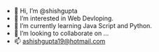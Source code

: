 - 👋 Hi, I’m @shishgupta
- 👀 I’m interested in Web Devloping.
- 🌱 I’m currently learning Java Script and Python.
- 💞️ I’m looking to collaborate on ...
- 📫 ashishgupta19@hotmail.com

<!---
ashishg19/ashishg19 is a ✨ special ✨ repository because its `README.md` (this file) appears on your GitHub profile.
You can click the Preview link to take a look at your changes.
--->

